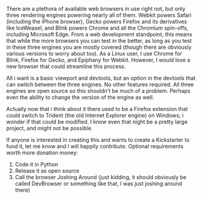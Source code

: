 There are a plethora of available web browsers in use right not, but only three rendering engines powering nearly all of them. Webkit powers Safari (including the iPhone browser), Gecko powers Firefox and its derivatives like IceWeasel, and Blink powers Chrome and all the Chromium spin-offs, including Microsoft Edge. From a web development standpoint, this means that while the more browsers you can test in the better, as long as you test in these three engines you are mostly covered (though there are obviously various versions to worry about too). As a Linux user, I use Chrome for Blink, Firefox for Gecko, and Epiphany for Webkit. However, I would love a new browser that could streamline this process.

All i want is a basic viewport and devtools, but an option in the devtools that can switch between the three engines. No other features required. All three engines are open source so this shouldn't be much of a problem. Perhaps even the ability to change the version of the engine as well.

Actually now that i think about it there used to be a Firefox extension that could switch to Trident (the old Internet Explorer engine) on Windows; i wonder if that could be modified. I know even that night be a pretty large project, and might not be possible.

If anyone is interested in creating this and wants to create a Kickstarter to fund it, let me know and I will happily contribute. Optional requirements worth more donation money:

1. Code it in Python
2. Release it as open source
3. Call the browser Joshing Around (just kidding, it should obviously be called DevBrowser or something like that, I was just joshing around there)
